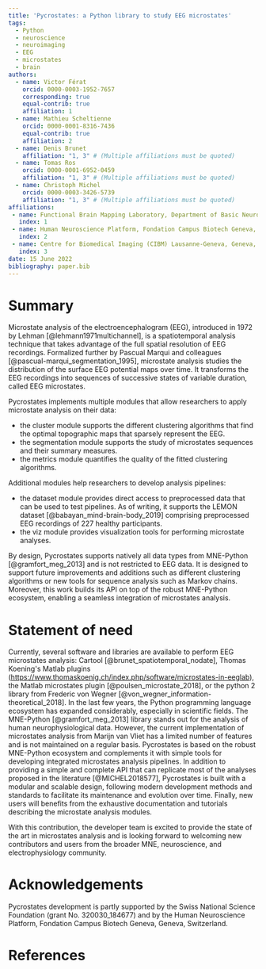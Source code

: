 ```yaml
---
title: 'Pycrostates: a Python library to study EEG microstates'
tags:
  - Python
  - neuroscience
  - neuroimaging
  - EEG
  - microstates
  - brain
authors:
  - name: Victor Férat
    orcid: 0000-0003-1952-7657
    corresponding: true
    equal-contrib: true
    affiliation: 1
  - name: Mathieu Scheltienne
    orcid: 0000-0001-8316-7436
    equal-contrib: true
    affiliation: 2
  - name: Denis Brunet
    affiliation: "1, 3" # (Multiple affiliations must be quoted)
  - name: Tomas Ros
    orcid: 0000-0001-6952-0459
    affiliation: "1, 3" # (Multiple affiliations must be quoted)
  - name: Christoph Michel
    orcid: 0000-0003-3426-5739
    affiliation: "1, 3" # (Multiple affiliations must be quoted)
affiliations:
 - name: Functional Brain Mapping Laboratory, Department of Basic Neurosciences, Campus Biotech, University of Geneva, Geneva, Switzerland
   index: 1
 - name: Human Neuroscience Platform, Fondation Campus Biotech Geneva, Geneva, Switzerland
   index: 2
 - name: Centre for Biomedical Imaging (CIBM) Lausanne-Geneva, Geneva, Switzerland
   index: 3
date: 15 June 2022
bibliography: paper.bib
---
```


# Summary
Microstate analysis of the electroencephalogram (EEG), introduced in 1972 by Lehman [@lehmann1971multichannel], is a spatiotemporal analysis technique that takes advantage of the full spatial resolution of EEG recordings. Formalized further by Pascual Marqui and colleagues [@pascual-marqui_segmentation_1995], microstate analysis studies the distribution of the surface EEG potential maps over time. It transforms the EEG recordings into sequences of successive states of variable duration, called EEG microstates.

Pycrostates implements multiple modules that allow researchers to apply microstate analysis on their data:

- the cluster module supports the different clustering algorithms that find the optimal topographic maps that sparsely represent the EEG. 
- the segmentation module supports the study of microstates sequences and their summary measures.
- the metrics module quantifies the quality of the fitted clustering algorithms.

Additional modules help researchers to develop analysis pipelines:

- the dataset module provides direct access to preprocessed data that can be used to test pipelines. As of writing, it supports the LEMON dataset [@babayan_mind-brain-body_2019] comprising preprocessed EEG recordings of 227 healthy participants.
- the viz module provides visualization tools for performing microstate analyses.

By design, Pycrostates supports natively all data types from MNE-Python [@gramfort_meg_2013] and is not restricted to EEG data. It is designed to support future improvements and additions such as different clustering algorithms or new tools for sequence analysis such as Markov chains. Moreover, this work builds its API on top of the robust MNE-Python ecosystem, enabling a seamless integration of microstates analysis.

# Statement of need

Currently, several software and libraries are available to perform EEG microstates analysis: Cartool [@brunet_spatiotemporal_nodate], Thomas Koening's Matlab plugins (https://www.thomaskoenig.ch/index.php/software/microstates-in-eeglab), the Matlab microstates plugin [@poulsen_microstate_2018], or the python 2 library from Frederic von Wegner [@von_wegner_information-theoretical_2018]. In the last few years, the Python programming language ecosystem has expanded considerably, especially in scientific fields. The MNE-Python [@gramfort_meg_2013] library stands out for the analysis of human neurophysiological data. However, the current implementation of microstates analysis from Marijn van Vliet has a limited number of features and is not maintained on a regular basis. Pycrostates is based on the robust MNE-Python ecosystem and complements it with simple tools for developing integrated microstates analysis pipelines. 
In addition to providing a simple and complete API that can replicate most of the analyses proposed in the literature [@MICHEL2018577], Pycrostates is built with a modular and scalable design, following modern development methods and standards to facilitate its maintenance and evolution over time. Finally, new users will benefits from the exhaustive documentation and tutorials describing the microstate analysis modules.

With this contribution, the developer team is excited to provide the state of the art in microstates analysis and is looking forward to welcoming new contributors and users from the broader MNE, neuroscience, and electrophysiology community.

# Acknowledgements

Pycrostates development is partly supported by the Swiss National Science Foundation (grant No. 320030_184677) and by the Human Neuroscience Platform, Fondation Campus Biotech Geneva, Geneva, Switzerland.

# References